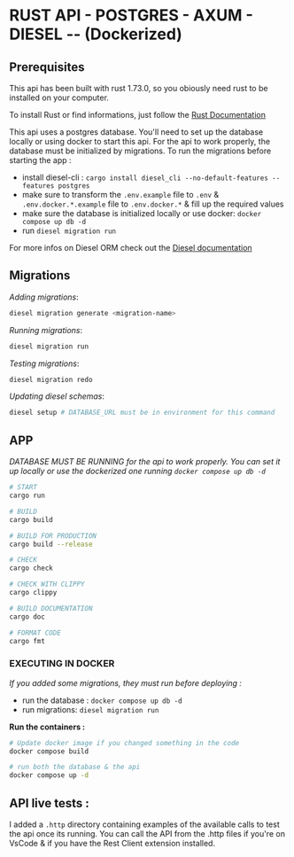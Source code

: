 # RUST API - POSTGRES - AXUM - DIESEL -- (Dockerized)

## Prerequisites

This api has been built with rust 1.73.0, so you obiously need rust to be installed on your computer.

To install Rust or find informations, just follow the [Rust Documentation](https://www.rust-lang.org/fr/tools/install)

This api uses a postgres database. You'll need to set up the database locally or using docker to start this api.
For the api to work properly, the database must be initialized by migrations.
To run the migrations before starting the app :

- install diesel-cli : `cargo install diesel_cli --no-default-features --features postgres`
- make sure to transform the `.env.example` file to `.env` & `.env.docker.*.example` file to `.env.docker.*` & fill up the required values
- make sure the database is initialized locally or use docker: `docker compose up db -d`
- run `diesel migration run`

For more infos on Diesel ORM check out the [Diesel documentation](https://diesel.rs/)

## Migrations

_Adding migrations_:

```bash
diesel migration generate <migration-name>
```

_Running migrations_:

```bash
diesel migration run
```

_Testing migrations_:

```bash
diesel migration redo
```

_Updating diesel schemas_:

```bash
diesel setup # DATABASE_URL must be in environment for this command
```

## APP

_DATABASE MUST BE RUNNING for the api to work properly. You can set it up locally or use the dockerized one running `docker compose up db -d`_

```bash
# START
cargo run

# BUILD
cargo build

# BUILD FOR PRODUCTION
cargo build --release

# CHECK
cargo check

# CHECK WITH CLIPPY
cargo clippy

# BUILD DOCUMENTATION
cargo doc

# FORMAT CODE
cargo fmt
```

### EXECUTING IN DOCKER

_If you added some migrations, they must run before deploying :_

- run the database : `docker compose up db -d`
- run migrations: `diesel migration run`

**Run the containers :**

```bash
# Update docker image if you changed something in the code
docker compose build

# run both the database & the api
docker compose up -d
```

## API live tests :

I added a `.http` directory containing examples of the available calls to test the api once its running.
You can call the API from the .http files if you're on VsCode & if you have the Rest Client extension installed.
